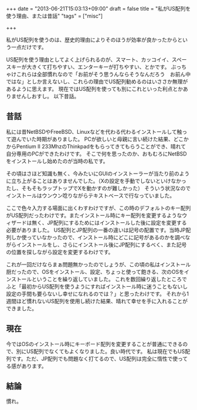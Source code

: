 +++
date = "2013-06-21T15:03:13+09:00"
draft = false
title = "私がUS配列を使う理由、または昔話"
"tags" = ["misc"]

+++

私がUS配列を使うのは、歴史的理由によりそのほうが効率が良かったからという一点だけです。

US配列を使う理由としてよく上げられるのが、スマート、カッコイイ、スペースキーが大きくて打ちやすい、エンターキーが打ちやすい、とかです。
ぶっちゃけこれらは全部慣れなので「お前がそう思うんならそうなんだろう　お前ん中ではな」としか言えないし、これらの理由でUS配列勧めるのはいささか無理があるように思えます。
現在ではUS配列を使っても別にこれといった利点とかありませんしおすし。
以下昔話。

## 昔話

私には昔NetBSDやFreeBSD、Linuxなどを代わる代わるインストールして触って遊んでいた時期がありました。
PCが欲しいと母親に言い続けた結果、どこかからPentium II 233MhzのThinkpadをもらってきてもらうことができ、晴れて自分専用のPCができたわけです。
そこで何を思ったのか、おもむろにNetBSDをインストールし始めたのが当時の私です。

その頃はさほど知識も無く、今みたいにGUIのインストーラーが当たり前のように立ち上がることはありませんでした。（Xの設定を手動でしないといけなかったし、そもそもラップトップでXを動かすのが難しかった）
そういう状況なのでインストールはウンウン唸りながらテキストベースで行なっていました。

ここで色々入力する場面に出くわすわけですが、この時のデフォルトのキー配列がUS配列だったわけです。またインストール時にキー配列を変更するようなウィザードは無く、JP配列にするためにはインストールした後に設定を変更する必要がありました。
US配列とJP配列の一番の違いは記号の配置です。当時JP配列しか使っていなかったので、インストール時にどこに記号があるのかを調べながらインストールをし、さらにインストール後にJP配列にするべく、また記号の位置を探しながら設定を変更するわけです。

これが一回だけならまぁ問題無かったのでしょうが、この頃の私はインストール厨だったので、OSをインストール、設定、ちょっと使って飽きる、次のOSをインストールということを繰り返していました。
これを数回繰り返したところでふと「最初からUS配列を使うようにすればインストール時に迷うこともないし設定の手間も要らないし幸せになれるのでは？」と思ったわけです。
それから1週間ほど慣れないUS配列を使用し続けた結果、晴れて幸せを手に入れることができました。

## 現在

今ではOSのインストール時にキーボード配列を変更することが普通にできるので、別にUS配列でなくてもよくなりました。良い時代です。
私は現在でもUS配列です。ただ、JP配列でも問題なく打てるので、US配列は完全に惰性で使ってる感があります。

## 結論

慣れ。
